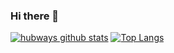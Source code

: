 ### Hi there 👋
[![hubways github stats](https://github-readme-stats.vercel.app/api?username=hubways&show_icons=true)](https://github.com/hubways)
[![Top Langs](https://github-readme-stats.vercel.app/api/top-langs/?username=hubways&layout=compact)](https://github.com/hubways)

<!--
**hubways/hubways** is a ✨ _special_ ✨ repository because its `README.md` (this file) appears on your GitHub profile.

Here are some ideas to get you started:

- 🔭 I’m currently working on ...
- 🌱 I’m currently learning ...
- 👯 I’m looking to collaborate on ...
- 🤔 I’m looking for help with ...
- 💬 Ask me about ...
- 📫 How to reach me: ...
- 😄 Pronouns: ...
- ⚡ Fun fact: ...
-->
